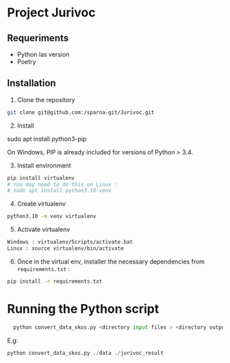 # Project Jurivoc


## Requeriments

* Python las version
* Poetry


## Installation

1. Clone the repository

```sh
git clone git@github.com:/sparna-git/Jurivoc.git
```

2. Install 

sudo apt install python3-pip

On Windows, PIP is already included for versions of Python > 3.4.

3. Install environment

```sh
pip install virtualenv 
# You may need to do this on Linux :
# sudo apt install python3.10-venv
```

4. Create virtualenv
```sh
python3.10 -m venv virtualenv
```

5. Activate virtualenv
```sh
Windows : virtualenv/Scripts/activate.bat
Linux : source virtualenv/bin/activate
```

6. Once in the virtual env, installer the necessary dependencies from `requirements.txt` :
```sh
pip install -r requirements.txt
```

# Running the Python script

```python
  python convert_data_skos.py <directory input files > <directory output>
```

E.g:
```python
python convert_data_skos.py ./data ./jurivoc_result
```


